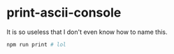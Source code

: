 # print-ascii-console

It is so useless that I don't even know how to name this.

```bash
npm run print # lol
```
